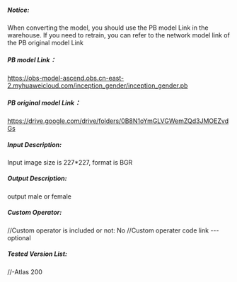 ##### Notice:
When converting the model, you should use the PB model Link in the warehouse. If you need to retrain, you can refer to the network model link of the PB original model Link

##### PB model Link：
https://obs-model-ascend.obs.cn-east-2.myhuaweicloud.com/inception_gender/inception_gender.pb

##### PB original model Link：
https://drive.google.com/drive/folders/0B8N1oYmGLVGWemZQd3JMOEZvdGs

##### Input Description:
Input image size is 227*227, format is BGR

##### Output Description:
output male or female

##### Custom Operator:
//Custom operator is included or not: No
//Custom operater code link ---optional

##### Tested Version List:
//-Atlas 200
